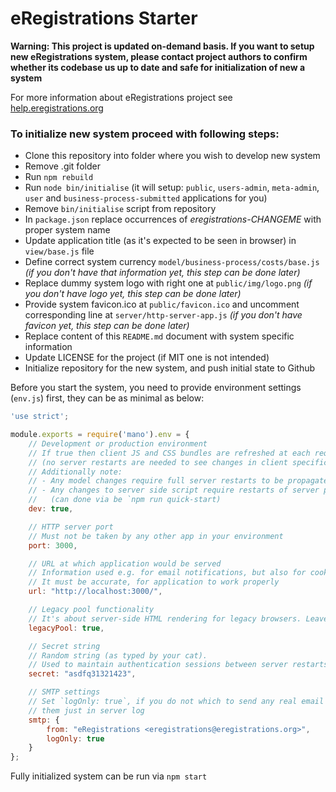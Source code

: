 # eRegistrations Starter

__Warning: This project is updated on-demand basis. If you want to setup new eRegistrations system, please contact project authors to confirm whether its codebase us up to date and safe for initialization of new a system__

For more information about eRegistrations project see [help.eregistrations.org](http://help.eregistrations.org/)

### To initialize new system proceed with following steps:

- Clone this repository into folder where you wish to develop new system
- Remove .git folder
- Run `npm rebuild`
- Run `node bin/initialise` (it will setup: `public`, `users-admin`, `meta-admin`, `user` and `business-process-submitted` applications for you)
- Remove `bin/initialise` script from repository
- In `package.json` replace occurrences of _eregistrations-CHANGEME_ with proper system name
- Update application title (as it's expected to be seen in browser) in `view/base.js` file
- Define correct system currency `model/business-process/costs/base.js`  _(if you don't have that information yet, this step can be done later)_
- Replace dummy system logo with right one at `public/img/logo.png` _(if you don't have logo yet, this step can be done later)_
- Provide system favicon.ico at `public/favicon.ico` and uncomment corresponding line at `server/http-server-app.js` _(if you don't have favicon yet, this step can be done later)_
- Replace content of this `README.md` document with system specific information
- Update LICENSE for the project (if MIT one is not intended)
- Initialize repository for the new system, and push initial state to Github

Before you start the system, you need to provide environment settings (`env.js`) first, they can be as minimal as below:

```javascript
'use strict';

module.exports = require('mano').env = {
	// Development or production environment
	// If true then client JS and CSS bundles are refreshed at each request
	// (no server restarts are needed to see changes in client specific code)
	// Additionally note:
	// - Any model changes require full server restarts to be propagated
	// - Any changes to server side script require restarts of server process
	//   (can done via be `npm run quick-start)
	dev: true,

	// HTTP server port
	// Must not be taken by any other app in your environment
	port: 3000,

	// URL at which application would be served
	// Information used e.g. for email notifications, but also for cookies resolution
	// It must be accurate, for application to work properly
	url: "http://localhost:3000/",

	// Legacy pool functionality
	// It's about server-side HTML rendering for legacy browsers. Leave it to "true"
	legacyPool: true,

	// Secret string
	// Random string (as typed by your cat).
	// Used to maintain authentication sessions between server restarts
	secret: "asdfq31321423",

	// SMTP settings
	// Set `logOnly: true`, if you do not which to send any real email but prefer to see
	// them just in server log
	smtp: {
		from: "eRegistrations <eregistrations@eregistrations.org>",
		logOnly: true
	}
};
```

Fully initialized system can be run via `npm start`
